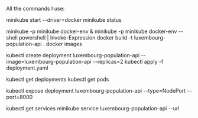 All the commands I use: 

minikube start --driver=docker
minikube status

minikube -p minikube docker-env
& minikube -p minikube docker-env --shell powershell | Invoke-Expression
docker build -t luxembourg-population-api .
docker images 

kubectl create deployment luxembourg-population-api --image=luxembourg-population-api --replicas=2
kubectl apply -f deployment.yaml

kubectl get deployments
kubectl get pods

kubectl expose deployment luxembourg-population-api --type=NodePort --port=8000 

kubectl get services
minikube service luxembourg-population-api --url
